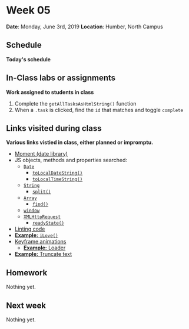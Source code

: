 # Week 05
**Date**: Monday, June 3rd, 2019
**Location**: Humber, North Campus

## Schedule 
**Today's schedule**

## In-Class labs or assignments
**Work assigned to students in class**
  1. Complete the `getAllTasksAsHtmlString()` function
  2. When a `.task` is clicked, find the `id` that matches and toggle `complete`

## Links visited during class
**Various links vistied in class, either planned or impromptu.**

  - [Moment (date library)](https://momentjs.com/docs/)
  - JS objects, methods and properties searched:
    - [`Date`](https://developer.mozilla.org/en-US/docs/Web/JavaScript/Reference/Global_Objects/Date)
      - [`toLocalDateString()`](https://developer.mozilla.org/en-US/docs/Web/JavaScript/Reference/Global_Objects/Date/toLocaleDateString)
      - [`toLocalTimeString()`](https://developer.mozilla.org/en-US/docs/Web/JavaScript/Reference/Global_Objects/Date/toLocaleTimeString)
    - [`String`](https://developer.mozilla.org/en-US/docs/Web/JavaScript/Reference/Global_Objects/String)
      - [`split()`](https://developer.mozilla.org/en-US/docs/Web/JavaScript/Reference/Global_Objects/String/split)
    - [`Array`](https://developer.mozilla.org/en-US/docs/Web/JavaScript/Reference/Global_Objects/Array)
      - [`find()`](https://developer.mozilla.org/en-US/docs/Web/JavaScript/Reference/Global_Objects/Array/find)
    - [`window`](https://developer.mozilla.org/en-US/docs/Web/API/Window/location)
    - [`XMLHttpRequest`](https://developer.mozilla.org/en-US/docs/Web/API/XMLHttpRequest)
      - [`readyState()`](https://developer.mozilla.org/en-US/docs/Web/API/XMLHttpRequest/readyState)
  - [Linting code](https://eslint.org/docs/user-guide/getting-started)
  - [**Example:** `iLove()`](https://codepen.io/roccop/pen/rgRVQy?editors=0011)
  - [Keyframe animations](https://tympanus.net/codrops/css_reference/keyframes/)
    - [**Example:** Loader](https://codepen.io/roccop/pen/byZEVo)
  - [**Example:** Truncate text](https://codepen.io/roccop/pen/joJqWo?editors=1010)


## Homework
Nothing yet.

## Next week
Nothing yet.